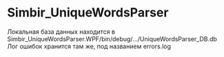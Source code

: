 # Simbir_UniqueWordsParser

Локальная база данных находится в Simbir_UniqueWordsParser.WPF/bin/debug/.../UniqueWordsParser_DB.db
Лог ошибок хранится там же, под названием errors.log
